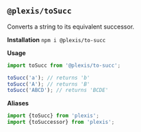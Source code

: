 ## `@plexis/toSucc`

Converts a string to its equivalent successor.

**Installation**
`npm i @plexis/to-succ`

**Usage**

```javascript
import toSucc from '@plexis/to-succ';

toSucc('a'); // returns 'b'
toSucc('A'); // returns 'B'
toSucc('ABCD'); // returns 'BCDE'
```

**Aliases**

```javascript
import {toSucc} from 'plexis';
import {toSuccessor} from 'plexis';
```
